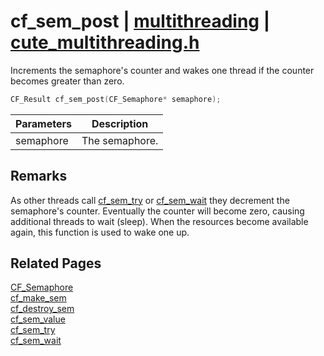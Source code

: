 # cf_sem_post | [multithreading](https://github.com/RandyGaul/cute_framework/blob/master/docs/multithreading_readme.md) | [cute_multithreading.h](https://github.com/RandyGaul/cute_framework/blob/master/include/cute_multithreading.h)

Increments the semaphore's counter and wakes one thread if the counter becomes greater than zero.

```cpp
CF_Result cf_sem_post(CF_Semaphore* semaphore);
```

Parameters | Description
--- | ---
semaphore | The semaphore.

## Remarks

As other threads call [cf_sem_try](https://github.com/RandyGaul/cute_framework/blob/master/docs/multithreading/cf_sem_try.md) or [cf_sem_wait](https://github.com/RandyGaul/cute_framework/blob/master/docs/multithreading/cf_sem_wait.md) they decrement the semaphore's counter. Eventually
the counter will become zero, causing additional threads to wait (sleep). When the resources become
available again, this function is used to wake one up.

## Related Pages

[CF_Semaphore](https://github.com/RandyGaul/cute_framework/blob/master/docs/multithreading/cf_semaphore.md)  
[cf_make_sem](https://github.com/RandyGaul/cute_framework/blob/master/docs/multithreading/cf_make_sem.md)  
[cf_destroy_sem](https://github.com/RandyGaul/cute_framework/blob/master/docs/multithreading/cf_destroy_sem.md)  
[cf_sem_value](https://github.com/RandyGaul/cute_framework/blob/master/docs/multithreading/cf_sem_value.md)  
[cf_sem_try](https://github.com/RandyGaul/cute_framework/blob/master/docs/multithreading/cf_sem_try.md)  
[cf_sem_wait](https://github.com/RandyGaul/cute_framework/blob/master/docs/multithreading/cf_sem_wait.md)  
